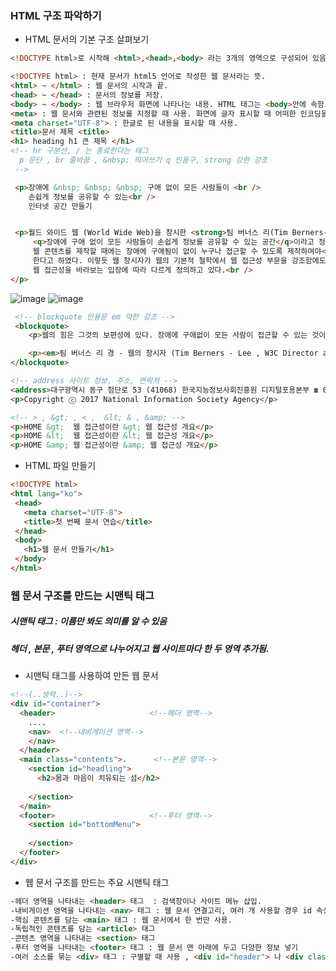 ### HTML 구조 파악하기  
* HTML 문서의 기본 구조 살펴보기  
``` HTML
<!DOCTYPE html>로 시작해 <html>,<head>,<body> 라는 3개의 영역으로 구성되어 있음.  

<!DOCTYPE html> : 현재 문서가 html5 언어로 작성한 웹 문서라는 뜻. 
<html> ~ </html> : 웹 문서의 시작과 끝. 
<head> ~ </head> : 문서의 정보를 저장.  
<body> ~ </body> : 웹 브라우저 화면에 나타나는 내용. HTML 태그는 <body>안에 속함. 
<meta> : 웹 문서와 관련된 정보를 지정할 때 사용. 화면에 글자 표시할 때 어떠한 인코딩을 사용할지 지정함.
<meta charset="UTF-8"> : 한글로 된 내용을 표시할 때 사용.  
<title>문서 제목 <title>
<h1> heading h1 큰 제목 </h1>
<!-- hr 구분선, / 는 종료한다는 태그
  p 문단 , br 줄바꿈 , &nbsp; 띄어쓰기 q 인용구, strong 강한 강조
 -->

 <p>장애에 &nbsp; &nbsp; &nbsp; 구애 없이 모든 사람들이 <br />
    손쉽게 정보를 공유할 수 있는<br />
    인터넷 공간 만들기


 <p>월드 와이드 웹 (World Wide Web)을 창시한 <strong>팀 버너스 리(Tim Berners-Lee)</strong>는 웹이란<br />
     <q>장애에 구애 없이 모든 사람들이 손쉽게 정보를 공유할 수 있는 공간</q>이라고 정의하였으며,<br />
     웹 콘텐츠를 제작할 때에는 장애에 구애됨이 없이 누구나 접근할 수 있도록 제작하여야<br />
     한다고 하였다. 이렇듯 웹 창시자가 웹의 기본적 철학에서 웹 접근성 부문을 강조함에도 불구하고,<br />
     웹 접근성을 바라보는 입장에 따라 다르게 정의하고 있다.<br />
</p>

```  
![image](https://user-images.githubusercontent.com/97012561/178235753-71516477-24ce-4218-90ae-fa599557b41c.png)
![image](https://user-images.githubusercontent.com/97012561/178236211-bc58bbc0-7d41-4923-b0fa-bb8604d0e56c.png)

```html
 <!-- blockquote 인용문 em 약한 강조 -->
 <blockquote>
    <p>웹의 힘은 그것의 보편성에 있다. 장애에 구애없이 모든 사람이 접근할 수 있는 것이 필수적인 요소이다.</p>

    <p><em>팀 버너스 리 경 - 웹의 창시자 (Tim Berners - Lee , W3C Director and inventor of the World Wide Web)</em></p>
</blockquote>
```

```html
<!-- address 사이트 정보, 주소, 연락처 -->
<address>대구광역시 동구 첨단로 53 (41068) 한국지능정보사회진흥원 디지털포용본부 ☎ 053-230-1388</address>
<p>Copyright ⓒ 2017 National Information Society Agency</p>

<!-- > , &gt; , < ,  &lt; & , &amp; -->
<p>HOME &gt;  웹 접근성이란 &gt; 웹 접근성 개요</p>
<p>HOME &lt;  웹 접근성이란 &lt; 웹 접근성 개요</p>
<p>HOME &amp; 웹 접근성이란 &amp; 웹 접근성 개요</p>
```

* HTML 파일 만들기
``` HTML
<!DOCTYPE html>
<html lang="ko">
 <head>
   <meta charset="UTF-8">
   <title>첫 번째 문서 연습</title>
 </head>
 <body>
   <h1>웹 문서 만들기</h1>
 </body>
</html>  
```

### 웹 문서 구조를 만드는 시맨틱 태그  
##### 시맨틱 태그 : 이름만 봐도 의미를 알 수 있음
##### 헤더 , 본문 , 푸터 영역으로 나누어지고 웹 사이트마다 한 두 영역 추가됨.  

* 시맨틱 태그를 사용하여 만든 웹 문서 
``` html 
<!--(..생략..)-->  
<div id="container">
  <header>                     <!--헤더 영역-->
    ....
    <nav>  <!--내비게이션 영역-->
    </nav>
  </header>
  <main class="contents">.      <!--본문 영역-->
    <section id="headling">
      <h2>몸과 마음이 치유되는 섬</h2>
      
    </section>
  </main>
  <footer>                     <!--푸터 영역-->
    <section id="bottomMenu">
      
    </section>
  </footer>
</div>
```  

* 웹 문서 구조를 만드는 주요 시맨틱 태그 
``` html 
-헤더 영역을 나타내는 <header> 태그  : 검색창이나 사이트 메뉴 삽입.
-내비게이션 영역을 나타내는 <nav> 태그 : 웹 문서 연결고리, 여러 개 사용할 경우 id 속성 지정하여 nav 마다 스타일 적용.
-핵심 콘텐츠를 담는 <main> 태그 : 웹 문서에서 한 번만 사용.
-독립적인 콘텐츠를 담는 <article> 태그 
-콘텐츠 영역을 나타내는 <section> 태그
-푸터 영역을 나타내는 <footer> 태그 : 웹 문서 맨 아래에 두고 다양한 정보 넣기
-여러 소스를 묶는 <div> 태그 : 구별할 때 사용 , <div id="header"> 나 <div class="detail"> 속성을 사용하여 꾸밈.
```
